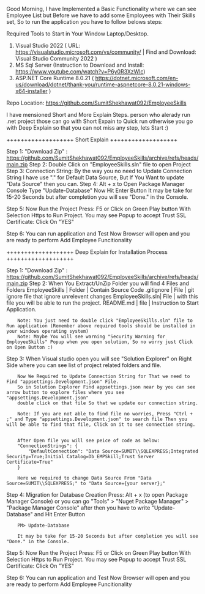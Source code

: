 Good Morning, I have Implemented a Basic Functionality where we can see Employee List but Before we have to add some Employees with Their Skills set, So to run the application you have to follow belows steps:

Required Tools to Start in Your Window Laptop/Desktop.
1. Visual Studio 2022 ( URL: https://visualstudio.microsoft.com/vs/community/ | Find and Download: Visual Studio Community 2022 )
2. MS Sql Server (Instruction to Download and Install: https://www.youtube.com/watch?v=P6y0R3XzWlc)
3. ASP.NET Core Runtime 8.0.21 ( https://dotnet.microsoft.com/en-us/download/dotnet/thank-you/runtime-aspnetcore-8.0.21-windows-x64-installer )

Repo Location: https://github.com/SumitShekhawat092/EmployeeSkills

I have mensioned Short and More Explain Steps. person who alerady run .net project those can go with Short Expain to Quick run otherwise you go with Deep Explain so that you can not miss any step, lets Start :)

+++++++++++++++++++ Short Explain +++++++++++++++++++

Step 1: "Download Zip" : https://github.com/SumitShekhawat092/EmployeeSkills/archive/refs/heads/main.zip
Step 2: Double Click on "EmployeeSkills.sln" file to open Project
Step 3: Connection String: By the way you no need to Update Connection String I have use "." for Default Data Source, But If You Want to update "Data Source" then you can.
Step 4: Alt + x to Open Package Manager Console
        Type "Update-Database" Now Hit Enter Button
        It may be take for 15-20 Seconds but after completion you will see "Done." in the Console.

Step 5: Now Run the Project
        Press: F5 or Click on Green Play button With Selection Https to Run Project.
        You may see Popup to accept Trust SSL Certificate: Click On "YES"

Step 6: You can run application and Test
        Now Browser will open and you are ready to perform Add Employee Funcitionality 



+++++++++++++++++++ Deep Explain for Installation Process +++++++++++++++++++


Step 1: "Download Zip" : https://github.com/SumitShekhawat092/EmployeeSkills/archive/refs/heads/main.zip
Step 2: When You Extract/UnZip Folder you will find 4 Files and Folders
        EmployeeSkills  |   Folder  |   Contain Source Code
        .gitignore      |   File    |   git ignore file that ignore unrelevent changes
        EmployeeSkills.sln| File    |   with this file you will be able to run the project.
        README.md       |   file    |   Instruction to Start Application.

        Note: You just need to double click "EmployeeSkills.sln" file to Run application (Remember above required tools should be installed in your windows operating system)
        Note: Maybe You will see warning "Security Warning for EmployeeSkills" Popup when you open solution, So no worry just Click on Open Button :)

Step 3: When Visual studio open you will see "Solution Explorer" on Right Side where you can see list of project related folders and file.
        
        Now We Required to Update Connection String for That we need to Find "appsettings.Development.json" File.
        So in Solution Explorer Find appsettings.json near by you can see arrow button to explore files where you see "appsettings.Development.json"
        double click on that file So that we update our connection string.

        Note: If you are not able to find file no worries, Press "Ctrl + ;" and Type "appsettings.Development.json" to search file Then you will be able to find that file, Click on it to see connection string.


        After Open file you will see peice of code as below:
        "ConnectionStrings": {
            "DefaultConnection": "Data Source=SUMIT\\SQLEXPRESS;Integrated Security=True;Initial Catalog=Db_EMPSkill;Trust Server Certificate=True"
        }

        Here we required to change Data Source From "Data Source=SUMIT\\SQLEXPRESS;" to "Data Source={your server};"


Step 4: Migration for Database Creation
        Press: Alt + x (to open Package Manager Console)
        or you can go "Tools" > "Nuget Package Manager" > "Package Manager Console" 
        after then you have to write "Update-Database" and Hit Enter Button

        PM> Update-Database

        It may be take for 15-20 Seconds but after completion you will see "Done." in the Console.


Step 5: Now Run the Project
        Press: F5 or Click on Green Play button With Selection Https to Run Project.
        You may see Popup to accept Trust SSL Certificate: Click On "YES"

Step 6: You can run application and Test
        Now Browser will open and you are ready to perform Add Employee Funcitionality 